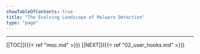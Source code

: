 ```yaml
---
showTableOfContents: true
title: "The Evolving Landscape of Malware Detection"
type: "page"
---
```




---
[|TOC|]({{< ref "moc.md" >}})
[|NEXT|]({{< ref "02_user_hooks.md" >}})